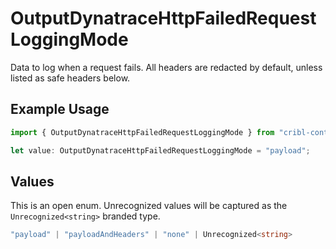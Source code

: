 # OutputDynatraceHttpFailedRequestLoggingMode

Data to log when a request fails. All headers are redacted by default, unless listed as safe headers below.

## Example Usage

```typescript
import { OutputDynatraceHttpFailedRequestLoggingMode } from "cribl-control-plane/models";

let value: OutputDynatraceHttpFailedRequestLoggingMode = "payload";
```

## Values

This is an open enum. Unrecognized values will be captured as the `Unrecognized<string>` branded type.

```typescript
"payload" | "payloadAndHeaders" | "none" | Unrecognized<string>
```